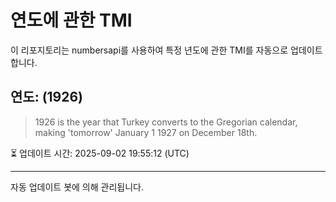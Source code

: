 
# 연도에 관한 TMI

이 리포지토리는 numbersapi를 사용하여 특정 년도에 관한 TMI를 자동으로 업데이트합니다.

## 연도: (1926)
> 1926 is the year that Turkey converts to the Gregorian calendar, making 'tomorrow' January 1 1927 on December 18th.

⏳ 업데이트 시간: 2025-09-02 19:55:12 (UTC)

---
자동 업데이트 봇에 의해 관리됩니다.
